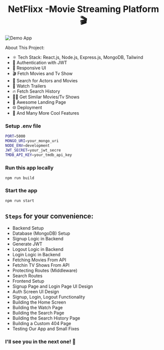 
<h1 align="center">NetFlixx -Movie Streaming Platform 🎬</h1>

![Demo App](/frontend/public/screenshot-for-readme.png)

About This Project:

-   ⚛️ Tech Stack: React.js, Node.js, Express.js, MongoDB, Tailwind
-   🔐 Authentication with JWT
-   📱 Responsive UI
-   🎬 Fetch Movies and Tv Show
-   🔎 Search for Actors and Movies
-   🎥 Watch Trailers
-   🔥 Fetch Search History
-   🐱‍👤 Get Similar Movies/Tv Shows
-   💙 Awesome Landing Page
-   🌐 Deployment
-   🚀 And Many More Cool Features


### Setup .env file

```bash
PORT=5000
MONGO_URI=your_mongo_uri
NODE_ENV=development
JWT_SECRET=your_jwt_secre
TMDB_API_KEY=your_tmdb_api_key
```

### Run this app locally

```shell
npm run build
```

### Start the app

```shell
npm run start
```

## `Steps` for your convenience:

-   Backend Setup
-   Database (MongoDB) Setup
-   Signup Logic in Backend
-   Generate JWT
-   Logout Logic in Backend
-   Login Logic in Backend
-   Fetching Movies From API
-   Fetchin TV Shows From API
-   Protecting Routes (Middleware)
-   Search Routes
-   Frontend Setup
-   Signup Page and Login Page UI Design
-   Auth Screen UI Design
-   Signup, Login, Logout Functionality
-   Building the Home Screen
-   Building the Watch Page
-   Building the Search Page
-   Building the Search History Page
-   Building a Custom 404 Page
-   Testing Our App and Small Fixes
  
### I'll see you in the next one! 🚀
